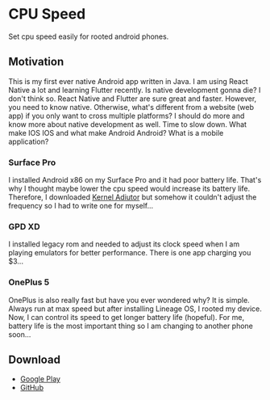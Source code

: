 # CPU Speed
Set cpu speed easily for rooted android phones.

## Motivation
This is my first ever native Android app written in Java. I am using React Native a lot and learning Flutter recently. Is native development gonna die? I don't think so. React Native and Flutter are sure great and faster. However, you need to know native. Otherwise, what's different from a website (web app) if you only want to cross multiple platforms? I should do more and know more about native development as well. Time to slow down. What make IOS IOS and what make Android Android? What is a mobile application?

### Surface Pro
I installed Android x86 on my Surface Pro and it had poor battery life. That's why I thought maybe lower the cpu speed would increase its battery life. Therefore, I downloaded [Kernel Adiutor](https://play.google.com/store/apps/details?id=com.grarak.kerneladiutor&hl=en_US) but somehow it couldn't adjust the frequency so I had to write one for myself...

### GPD XD
I installed legacy rom and needed to adjust its clock speed when I am playing emulators for better performance. There is one app charging you $3...

### OnePlus 5
OnePlus is also really fast but have you ever wondered why? It is simple. Always run at max speed but after installing Lineage OS, I rooted my device. Now, I can control its speed to get longer battery life (hopeful). For me, battery life is the most important thing so I am changing to another phone soon...

## Download
- [Google Play](https://play.google.com/store/apps/details?id=com.yihengquan.cpuspeed)
- [GitHub](https://github.com/HenryQuan/CPUSpeed/releases/latest)
